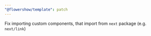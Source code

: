 ```yaml
---
"@flowershow/template": patch
---
```


Fix importing custom components, that import from `next` package (e.g. `next/link`)
